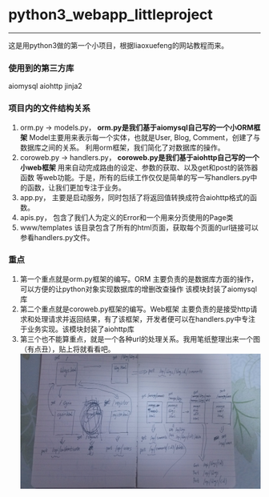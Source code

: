﻿# python3_webapp_littleproject

----------

这是用python3做的第一个小项目，根据liaoxuefeng的网站教程而来。

### 使用到的第三方库
aiomysql
aiohttp
jinja2

### 项目内的文件结构关系
1. orm.py -> models.py，
**orm.py是我们基于aiomysql自己写的一个小ORM框架**
Model主要用来表示每一个实体，也就是User, Blog, Comment，创建了与数据库之间的关系。
利用orm框架，我们简化了对数据库的操作。
2. coroweb.py -> handlers.py，
**coroweb.py是我们基于aiohttp自己写的一个小web框架**
用来自动完成路由的设定、参数的获取、以及get和post的装饰器函数 等web功能。于是，所有的后续工作仅仅是简单的写一写handlers.py中的函数，让我们更加专注于业务。
3. app.py，
主要是启动服务，同时包括了将返回值转换成符合aiohttp格式的函数。
4. apis.py，
包含了我们人为定义的Error和一个用来分页使用的Page类
5. www/templates
该目录包含了所有的html页面，获取每个页面的url链接可以参看handlers.py文件。

### 重点
1. 第一个重点就是orm.py框架的编写。ORM 主要负责的是数据库方面的操作，可以方便的让python对象实现数据库的增删改查操作 该模块封装了aiomysql库
2. 第二个重点就是coroweb.py框架的编写。Web框架 主要负责的是接受http请求和处理请求并返回结果，有了该框架，开发者便可以在handlers.py中专注于业务实现。该模块封装了aiohttp库
3. 第三个也不能算重点，就是一个各种url的处理关系。我用笔纸整理出来一个图（有点丑），贴上将就看看吧。![url-relation](https://github.com/maoyu2014/python3_webapp_littleproject/blob/day-15/%E9%A1%B5%E9%9D%A2%E8%B0%83%E7%94%A8%E5%85%B3%E7%B3%BB%E5%9B%BE.jpg)